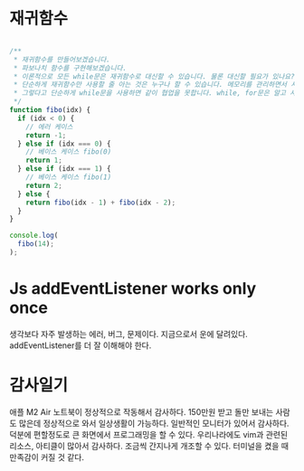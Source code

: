 
# 재귀함수

```JavaScript

/**
 * 재귀함수를 만들어보겠습니다.
 * 파보나치 함수를 구현해보겠습니다.
 * 이론적으로 모든 while문은 재귀함수로 대신할 수 있습니다. 물론 대신할 필요가 있나요?
 * 단순하게 재귀함수만 사용할 줄 아는 것은 누구나 할 수 있습니다. 메모리를 관리하면서 사용할 수 있어야 의미가 있습니다.
 * 그렇다고 단순하게 while문을 사용하면 같이 협업을 못합니다. while, for문은 알고 사용을 안 하는 것입니다. 
 */
function fibo(idx) {
  if (idx < 0) {
    // 에러 케이스
    return -1;
  } else if (idx === 0) {
    // 베이스 케이스 fibo(0)
    return 1;
  } else if (idx === 1) {
    // 베이스 케이스 fibo(1)
    return 2;
  } else {
    return fibo(idx - 1) + fibo(idx - 2);
  }
}

console.log(
  fibo(14);
);
```

# Js addEventListener works only once

생각보다 자주 발생하는 에러, 버그, 문제이다.
지금으로서 운에 달려있다. addEventListener를 더 잘 이해해야 한다.

# 감사일기
애플 M2 Air 노트북이 정상적으로 작동해서 감사하다. 150만원 받고 돌만 보내는 사람도 많은데 정상적으로 와서 일상생활이 가능하다.
일반적인 모니터가 있어서 감사하다. 덕분에 편할정도로 큰 화면에서 프로그래밍을 할 수 있다.
우리나라에도 vim과 관련된 리소스, 아티클이 많아서 감사하다. 조금씩 간지나게 개조할 수 있다. 터미널을 켰을 때 만족감이 커질 것 같다.



